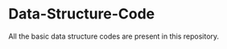 Data-Structure-Code
===================

All the basic data structure codes are present in this repository.
